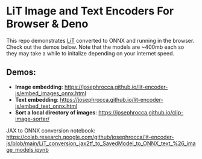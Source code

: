 # LiT Image and Text Encoders For Browser & Deno
This repo demonstrates [LiT](https://github.com/google-research/vision_transformer/#lit-models) converted to ONNX and running in the browser. Check out the demos below. Note that the models are ~400mb each so they may take a while to initalize depending on your internet speed.

## Demos:
* **Image embedding**: https://josephrocca.github.io/lit-encoder-js/embed_images_onnx.html
* **Text embedding**: https://josephrocca.github.io/lit-encoder-js/embed_text_onnx.html
* **Sort a local directory of images**: https://josephrocca.github.io/clip-image-sorter/

JAX to ONNX conversion notebook: https://colab.research.google.com/github/josephrocca/lit-encoder-js/blob/main/LiT_conversion_jax2tf_to_SavedModel_to_ONNX_text_%26_image_models.ipynb
